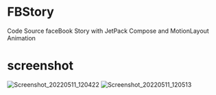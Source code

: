 # FBStory
Code Source faceBook Story with JetPack Compose and MotionLayout Animation

# screenshot 


![Screenshot_20220511_120422](https://user-images.githubusercontent.com/14083081/167825387-fead7941-4f98-4a51-832e-d787fd9d03f3.png)
![Screenshot_20220511_120513](https://user-images.githubusercontent.com/14083081/167825502-f3452c28-f527-45b4-b655-27eb1751de61.png)




